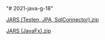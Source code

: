 "# 2021-java-g-18" 

[JARS (Testen, JPA, SqlConnector).zip](https://github.com/HoGentProjectenII/2021-java-g-18/files/6221737/JARS.Testen.JPA.SqlConnector.zip)

[JARS (JavaFx).zip](https://github.com/HoGentProjectenII/2021-java-g-18/files/6221759/JARS.JavaFx.zip)

